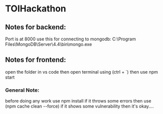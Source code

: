 # TOIHackathon
## Notes for backend: 
Port is at 8000
use this for connecting to mongodb: C:\Program Files\MongoDB\Server\4.4\bin\mongo.exe
## Notes for frontend:
open the folder in vs code then open terminal using (ctrl + `) then use npm start
### General Note:
before doing any work use npm install if it throws some errors then use (npm cache clean --force) if it shows some vulnerability then it's okay....
